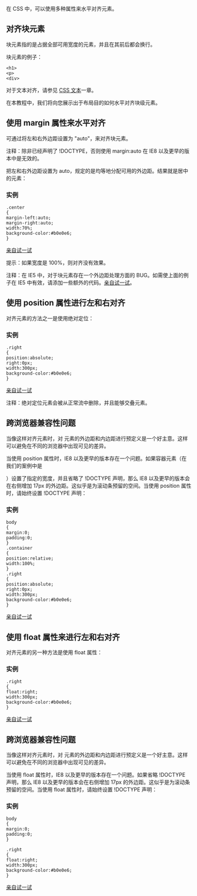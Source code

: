 在 CSS 中，可以使用多种属性来水平对齐元素。

## 对齐块元素

块元素指的是占据全部可用宽度的元素，并且在其前后都会换行。

块元素的例子：

```
<h1>
<p>
<div>

```

对于文本对齐，请参见 [CSS 文本](http://www.w3school.com.cn/css/css_text.asp)一章。

在本教程中，我们将向您展示出于布局目的如何水平对齐块级元素。

## 使用 margin 属性来水平对齐

可通过将左和右外边距设置为 "auto"，来对齐块元素。

注释：除非已经声明了 !DOCTYPE，否则使用 margin:auto 在 IE8 以及更早的版本中是无效的。

把左和右外边距设置为 auto，规定的是均等地分配可用的外边距。结果就是居中的元素：

### 实例

```
.center
{
margin-left:auto;
margin-right:auto;
width:70%;
background-color:#b0e0e6;
}

```

[亲自试一试](http://www.w3school.com.cn/tiy/t.asp?f=css_align_margin)

提示：如果宽度是 100%，则对齐没有效果。

注释：在 IE5 中，对于块元素存在一个外边距处理方面的 BUG。如需使上面的例子在 IE5 中有效，请添加一些额外的代码。[亲自试一试](http://www.w3school.com.cn/tiy/t.asp?f=css_align_margin_ie5)。

## 使用 position 属性进行左和右对齐

对齐元素的方法之一是使用绝对定位：

### 实例

```
.right
{
position:absolute;
right:0px;
width:300px;
background-color:#b0e0e6;
}

```

[亲自试一试](http://www.w3school.com.cn/tiy/t.asp?f=css_align_position)

注释：绝对定位元素会被从正常流中删除，并且能够交叠元素。

## 跨浏览器兼容性问题

当像这样对齐元素时，对 <body> 元素的外边距和内边距进行预定义是一个好主意。这样可以避免在不同的浏览器中出现可见的差异。

当使用 position 属性时，IE8 以及更早的版本存在一个问题。如果容器元素（在我们的案例中是 <div class="container">）设置了指定的宽度，并且省略了 !DOCTYPE 声明，那么 IE8 以及更早的版本会在右侧增加 17px 的外边距。这似乎是为滚动条预留的空间。当使用 position 属性时，请始终设置 !DOCTYPE 声明：

### 实例

```
body
{
margin:0;
padding:0;
}
.container
{
position:relative;
width:100%;
}
.right
{
position:absolute;
right:0px;
width:300px;
background-color:#b0e0e6;
}

```

[亲自试一试](http://www.w3school.com.cn/tiy/t.asp?f=css_align_position_crossbrowser)

## 使用 float 属性来进行左和右对齐

对齐元素的另一种方法是使用 float 属性：

### 实例

```
.right
{
float:right;
width:300px;
background-color:#b0e0e6;
}

```

[亲自试一试](http://www.w3school.com.cn/tiy/t.asp?f=css_align_float)

## 跨浏览器兼容性问题

当像这样对齐元素时，对 <body> 元素的外边距和内边距进行预定义是一个好主意。这样可以避免在不同的浏览器中出现可见的差异。

当使用 float 属性时，IE8 以及更早的版本存在一个问题。如果省略 !DOCTYPE 声明，那么 IE8 以及更早的版本会在右侧增加 17px 的外边距。这似乎是为滚动条预留的空间。当使用 float 属性时，请始终设置 !DOCTYPE 声明：

### 实例

```
body
{
margin:0;
padding:0;
}

.right
{
float:right;
width:300px;
background-color:#b0e0e6;
}

```

[亲自试一试](http://www.w3school.com.cn/tiy/t.asp?f=css_align_float_crossbrowser)